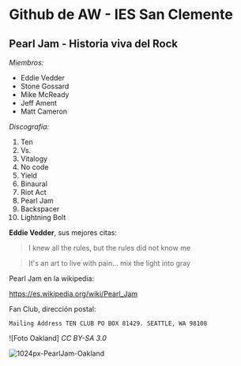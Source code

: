 # Github de AW - IES San Clemente
## Pearl Jam - Historia viva del Rock
*Miembros:*
- Eddie Vedder
- Stone Gossard
- Mike McReady
- Jeff Ament
- Matt Cameron

*Discografía:*
1. Ten
2. Vs.
3. Vitalogy
4. No code
5. Yield
6. Binaural
7. Riot Act
8. Pearl Jam
9. Backspacer
10. Lightning Bolt

**Eddie Vedder**, sus mejores citas:
>I knew all the rules, but the rules did not know me

>It's an art to live with pain... mix the light into gray

Pearl Jam en la wikipedia: 

https://es.wikipedia.org/wiki/Pearl_Jam

Fan Club, dirección postal:

 ` Mailing Address TEN CLUB PO BOX 81429. SEATTLE, WA 98108 `
 
  ![Foto Oakland] *CC BY-SA 3.0*
  
  
![1024px-PearlJam-Oakland](https://user-images.githubusercontent.com/79587780/109804563-abeb7800-7c22-11eb-86d2-4a3cc080b254.jpg)

  
